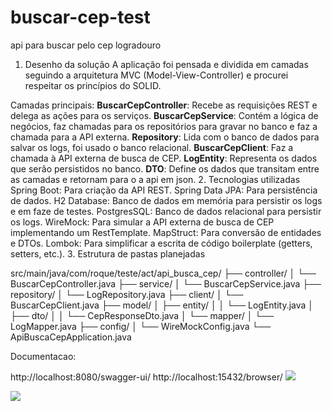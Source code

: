 # buscar-cep-test
api para buscar pelo cep logradouro
1. Desenho da solução
A aplicação foi pensada e dividida em camadas seguindo a arquitetura MVC (Model-View-Controller) e procurei respeitar
os princípios do SOLID.

Camadas principais:
**BuscarCepController**: Recebe as requisições REST e delega as ações para os serviços.
**BuscarCepService**: Contém a lógica de negócios, faz chamadas para os repositórios para gravar no banco e faz a chamada para a API externa.
**Repository**: Lida com o banco de dados para salvar os logs, foi usado o banco relacional.
**BuscarCepClient**: Faz a chamada à API externa de busca de CEP.
**LogEntity**: Representa os dados que serão persistidos no banco.
**DTO**: Define os dados que transitam entre as camadas e retornam para o a api em json.
2. Tecnologias utilizadas
Spring Boot: Para criação da API REST.
Spring Data JPA: Para persistência de dados.
H2 Database: Banco de dados em memória para persistir os logs e em faze de testes.
PostgresSQL: Banco de dados relacional para persistir os logs.
WireMock: Para simular a API externa de busca de CEP implementando um RestTemplate.
MapStruct: Para conversão de entidades e DTOs.
Lombok: Para simplificar a escrita de código boilerplate (getters, setters, etc.).
3. Estrutura de pastas planejadas

src/main/java/com/roque/teste/act/api_busca_cep/
├── controller/
│   └── BuscarCepController.java
├── service/
│   └── BuscarCepService.java
├── repository/
│   └── LogRepository.java
├── client/
│   └── BuscarCepClient.java
├── model/
│   ├── entity/
│   │   └── LogEntity.java
│   ├── dto/
│   │   └── CepResponseDto.java
│   └── mapper/
│       └── LogMapper.java
├── config/
│   └── WireMockConfig.java
└── ApiBuscaCepApplication.java

Documentacao:

http://localhost:8080/swagger-ui/
http://localhost:15432/browser/
![](C:\Users\roque\OneDrive\Imagens\busca-cep.drawio)

<img src="C:\Users\roque\OneDrive\Imagens\busca-cep.jpg"/>